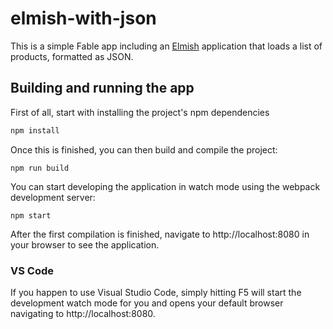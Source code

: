 # elmish-with-json

This is a simple Fable app including an [Elmish](https://elmish.github.io/) application that loads a list of products, formatted as JSON.

## Building and running the app

First of all, start with installing the project's npm dependencies
```bash
npm install
```
Once this is finished, you can then build and compile the project:
```
npm run build
```
You can start developing the application in watch mode using the webpack development server:
```
npm start
```
After the first compilation is finished, navigate to http://localhost:8080 in your browser to see the application.

### VS Code

If you happen to use Visual Studio Code, simply hitting F5 will start the development watch mode for you and opens your default browser navigating to http://localhost:8080.
